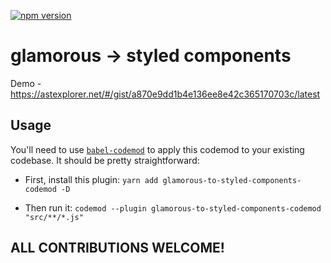 [![npm version](https://badge.fury.io/js/glamorous-to-styled-components-codemod.svg)](https://badge.fury.io/js/glamorous-to-styled-components-codemod)

# glamorous  → styled components

Demo - https://astexplorer.net/#/gist/a870e9dd1b4e136ee8e42c365170703c/latest

## Usage
You'll need to use [`babel-codemod`](https://github.com/square/babel-codemod) to apply this codemod to your existing codebase. It should be pretty straightforward:

- First, install this plugin: `yarn add glamorous-to-styled-components-codemod -D`

- Then run it: `codemod --plugin glamorous-to-styled-components-codemod "src/**/*.js"`


## ALL CONTRIBUTIONS WELCOME!
